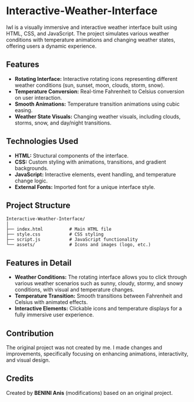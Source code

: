 # Interactive-Weather-Interface

IwI is a visually immersive and interactive weather interface built using HTML, CSS, and JavaScript. The project simulates various weather conditions with temperature animations and changing weather states, offering users a dynamic experience.

## Features
- **Rotating Interface:** Interactive rotating icons representing different weather conditions (sun, sunset, moon, clouds, storm, snow).
- **Temperature Conversion:** Real-time Fahrenheit to Celsius conversion on user interaction.
- **Smooth Animations:** Temperature transition animations using cubic easing.
- **Weather State Visuals:** Changing weather visuals, including clouds, storms, snow, and day/night transitions.

## Technologies Used
- **HTML:** Structural components of the interface.
- **CSS:** Custom styling with animations, transitions, and gradient backgrounds.
- **JavaScript:** Interactive elements, event handling, and temperature change logic.
- **External Fonts:** Imported font for a unique interface style.

## Project Structure
```
Interactive-Weather-Interface/
│
├── index.html          # Main HTML file
├── style.css           # CSS styling
├── script.js           # JavaScript functionality
└── assets/             # Icons and images (logo, etc.)
```

## Features in Detail
- **Weather Conditions:** The rotating interface allows you to click through various weather scenarios such as sunny, cloudy, stormy, and snowy conditions, with visual and temperature changes.
- **Temperature Transition:** Smooth transitions between Fahrenheit and Celsius with animated effects.
- **Interactive Elements:** Clickable icons and temperature displays for a fully immersive user experience.

## Contribution
The original project was not created by me. I made changes and improvements, specifically focusing on enhancing animations, interactivity, and visual design.

## Credits
Created by **BENINI Anis** (modifications) based on an original project.
